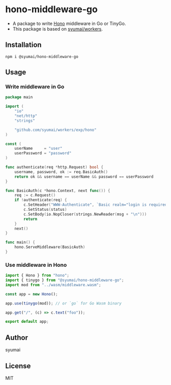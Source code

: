 # hono-middleware-go

* A package to write [Hono](https://github.com/honojs/hono) middleware in Go or TinyGo.
* This package is based on [syumai/workers](https://github.com/syumai/workers).

## Installation

```
npm i @syumai/hono-middleware-go
```

## Usage

### Write middleware in Go

```go
package main

import (
	"io"
	"net/http"
	"strings"

	"github.com/syumai/workers/exp/hono"
)

const (
	userName     = "user"
	userPassword = "password"
)

func authenticate(req *http.Request) bool {
	username, password, ok := req.BasicAuth()
	return ok && username == userName && password == userPassword
}

func BasicAuth(c *hono.Context, next func()) {
	req := c.Request()
	if !authenticate(req) {
		c.SetHeader("WWW-Authenticate", `Basic realm="login is required"`)
		c.SetStatus(status)
		c.SetBody(io.NopCloser(strings.NewReader(msg + "\n")))
		return
	}
	next()
}

func main() {
	hono.ServeMiddleware(BasicAuth)
}
```

### Use middleware in Hono

```ts
import { Hono } from "hono";
import { tinygo } from "@syumai/hono-middleware-go";
import mod from "../wasm/middleware.wasm";

const app = new Hono();

app.use(tinygo(mod)); // or `go` for Go Wasm binary

app.get("/", (c) => c.text("foo"));

export default app;
```

## Author

syumai

## License

MIT
